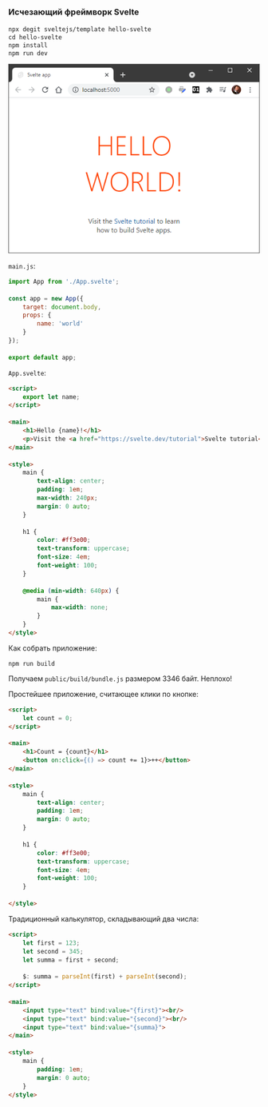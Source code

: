 ### Исчезающий фреймворк Svelte

```shell
npx degit sveltejs/template hello-svelte
cd hello-svelte
npm install
npm run dev
```

![hello-svelte](img/hello-svelte.png)

`main.js`:

```javascript
import App from './App.svelte';
 
const app = new App({
    target: document.body,
    props: {
        name: 'world'
    }
});
 
export default app;
```

`App.svelte`:

```html
<script>
    export let name;
</script>
 
<main>
    <h1>Hello {name}!</h1>
    <p>Visit the <a href="https://svelte.dev/tutorial">Svelte tutorial</a> to learn how to build Svelte apps.</p>
</main>
 
<style>
    main {
        text-align: center;
        padding: 1em;
        max-width: 240px;
        margin: 0 auto;
    }
 
    h1 {
        color: #ff3e00;
        text-transform: uppercase;
        font-size: 4em;
        font-weight: 100;
    }
 
    @media (min-width: 640px) {
        main {
            max-width: none;
        }
    }
</style>
```
Как собрать приложение:

```shell
npm run build
```

Получаем `public/build/bundle.js` размером 3346 байт. Неплохо!

Простейшее приложение, считающее клики по кнопке:

```html
<script>
    let count = 0;
</script>
 
<main>
    <h1>Count = {count}</h1>
    <button on:click={() => count += 1}>++</button>
</main>
 
<style>
    main {
        text-align: center;
        padding: 1em;
        margin: 0 auto;
    }
 
    h1 {
        color: #ff3e00;
        text-transform: uppercase;
        font-size: 4em;
        font-weight: 100;
    }
 
</style>
```
Традиционный калькулятор, складывающий два числа:

```html
<script>
    let first = 123;
    let second = 345;
    let summa = first + second;
         
    $: summa = parseInt(first) + parseInt(second);
</script>
 
<main>
    <input type="text" bind:value="{first}"><br/>
    <input type="text" bind:value="{second}"><br/>
    <input type="text" bind:value="{summa}">
</main>
 
<style>
    main {
        padding: 1em;
        margin: 0 auto;
    }
</style>
```
